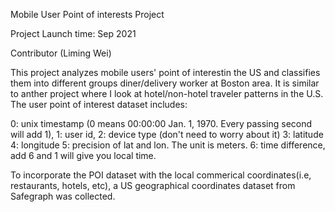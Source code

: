 Mobile User Point of interests Project

Project Launch time: Sep 2021

Contributor (Liming Wei)

This project analyzes mobile users' point of interestin the US and classifies them into different groups diner/delivery worker at Boston area. It is similar to anther project where I look at hotel/non-hotel traveler patterns in the U.S. The user point of interest dataset includes:

0: unix timestamp (0 means 00:00:00 Jan. 1, 1970. Every passing second will add 1),
1: user id,
2: device type (don't need to worry about it)
3: latitude
4: longitude
5: precision of lat and lon. The unit is meters.
6: time difference, add 6 and 1 will give you local time.

To incorporate the POI dataset with the local commerical coordinates(i.e, restaurants, hotels, etc), a US geographical coordinates dataset from Safegraph was collected.
